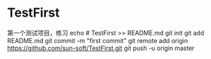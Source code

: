 # TestFirst
第一个测试项目，练习
echo # TestFirst >> README.md
git init
git add README.md
git commit -m "first commit"
git remote add origin https://github.com/sun-soft/TestFirst.git
git push -u origin master
